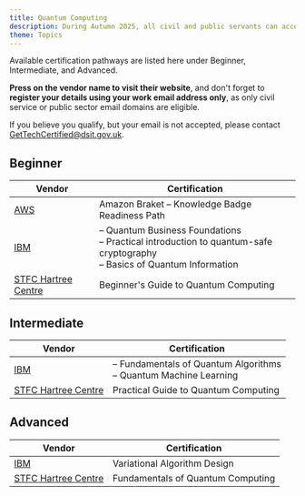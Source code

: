 ```yaml
---
title: Quantum Computing
description: During Autumn 2025, all civil and public servants can access 200+ free learning and certification pathways including in Quantum Computing.
theme: Topics
---
```


Available certification pathways are listed here under Beginner, Intermediate, and Advanced.

**Press on the vendor name to visit their website**, and don't forget to **register your details using your work email address only**, as only civil service or public sector email domains are eligible.

If you believe you qualify, but your email is not accepted, please contact [GetTechCertified@dsit.gov.uk](mailto:GetTechCertified@dsit.gov.uk).

## Beginner

| Vendor | Certification |
|--------|--------------|
| [AWS](https://pages.awscloud.com/aws-partnership-government-digital-services-get-tech-certified.html) | Amazon Braket – Knowledge Badge Readiness Path |
| [IBM](https://livesend.ibm.com/i/V0WIDS6CLW7XFtll8MaWCjvN5___aqr7NVdOTc04PPLUSSIGNWqt34kEatTLdXgtfZoqX7PLUSSIGNfbgqlHaueW5QUQlZEfFTxIw8QTCzWkbXqIkygMKT___2apEEQUALSIGN) | – Quantum Business Foundations<br>– Practical introduction to quantum-safe cryptography<br>– Basics of Quantum Information |
| [STFC Hartree Centre](https://hartreetraining.stfc.ac.uk/moodle/local/hartree/index.php) | Beginner's Guide to Quantum Computing |

## Intermediate

| Vendor | Certification |
|--------|--------------|
| [IBM](https://livesend.ibm.com/i/V0WIDS6CLW7XFtll8MaWCjvN5___aqr7NVdOTc04PPLUSSIGNWqt34kEatTLdXgtfZoqX7PLUSSIGNfbgqlHaueW5QUQlZEfFTxIw8QTCzWkbXqIkygMKT___2apEEQUALSIGN) | – Fundamentals of Quantum Algorithms<br>– Quantum Machine Learning |
| [STFC Hartree Centre](https://hartreetraining.stfc.ac.uk/moodle/local/hartree/index.php) | Practical Guide to Quantum Computing |

## Advanced

| Vendor | Certification |
|--------|--------------|
| [IBM](https://livesend.ibm.com/i/V0WIDS6CLW7XFtll8MaWCjvN5___aqr7NVdOTc04PPLUSSIGNWqt34kEatTLdXgtfZoqX7PLUSSIGNfbgqlHaueW5QUQlZEfFTxIw8QTCzWkbXqIkygMKT___2apEEQUALSIGN) | Variational Algorithm Design |
| [STFC Hartree Centre](https://hartreetraining.stfc.ac.uk/moodle/local/hartree/index.php) | Fundamentals of Quantum Computing |
